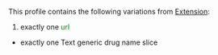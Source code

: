 This profile contains the following variations from [Extension](http://hl7.org/fhir/STU3/Extension):

1. exactly one <span style='color:green'>url</span> 
  * exactly one Text generic drug name slice
